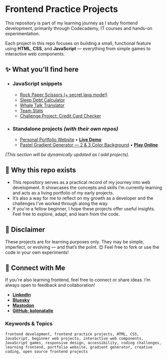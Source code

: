 # Frontend Practice Projects
 
This repository is part of my learning journey as I study frontend development, primarily through Codecademy, IT courses and hands-on experimentation.

Each project in this repo focuses on building a small, functional feature using **HTML**, **CSS**, and **JavaScript** — everything from simple games to interactive web components.


## ✨ What you'll find here

- ### JavaScript snippets

  -  [Rock Paper Scissors (+ secret lava mode!)](/Projects/Rock-Paper-or-Scissors-JS/)
  -  [Sleep Debt Calculator](/Projects/Sleep-Debt-Calculator/)
  -  [Whale Talk Translator](/Projects/Whale-Talk-Translator-JS/)
  -  [Team Stats](/Projects/Team-Stats-JS/)
  -  [Challenge Project: Credit Card Checker](/Projects/Challenge-Project-Credit-Card-Checker/)


- ### Standalone projects *(with their own repos)*
  - [Personal Portfolio Website](https://github.com/kolonatalie/portfolio) • **[Live Demo](https://kolonatalie.github.io/portfolio/)**
  - [Pastel Gradient Generator — 2 & 3 Color Background](https://github.com/kolonatalie/pastel-gradient-generator) • **[Play Online](https://kolonatalie.github.io/pastel-gradient-generator/)**
  

*(This section will be dynamically updated as I add projects).*


## 📁 Why this repo exists

-  This repository serves as a practical record of my journey into web development. It showcases the concepts and skills I’m currently learning and acts as a living portfolio of my early projects.
-  It’s also a way for me to reflect on my growth as a developer and the challenges I've worked through along the way.
-  If you're a fellow beginner, I hope these projects offer useful insights. Feel free to explore, adapt, and learn from the code.


## 📌 Disclaimer

These projects are for learning purposes only. They may be simple, imperfect, or evolving — and that’s the point. 😊
Feel free to fork or use the code in your own experiments!


## 🔗 Connect with Me

If you're also learning frontend, feel free to connect or share ideas. I’m always open to feedback and collaboration!

- **[LinkedIn](https://www.linkedin.com/in/kolonatalie/)**
- **[Bluesky](https://bsky.app/profile/kolonatalie.bsky.social)**
- **[Mastodon](https://mastodon.social/@kolonatalie)**
- **[GitHub: kolonatalie](https://github.com/kolonatalie)**

### Keywords & Topics

`frontend development, frontend practice projects, HTML, CSS, JavaScript, beginner web projects, interactive web components, JavaScript games, responsive design, accessibility, coding challenges, learning frontend, portfolio website, gradient generator, creative coding, open source frontend projects`